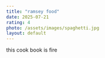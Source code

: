 ```yaml
---
title: "ramsey food"
date: 2025-07-21
rating: 4
photo: /assets/images/spaghetti.jpg
layout: default
---
```


this cook book is fire

